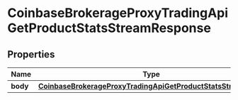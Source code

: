 
# CoinbaseBrokerageProxyTradingApiGetProductStatsStreamResponse

## Properties
Name | Type | Description | Notes
------------ | ------------- | ------------- | -------------
**body** | [**CoinbaseBrokerageProxyTradingApiGetProductStatsStreamBody**](CoinbaseBrokerageProxyTradingApiGetProductStatsStreamBody.md) |  |  [optional]



